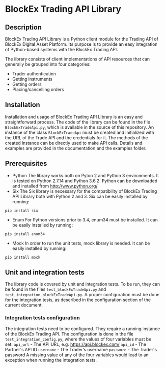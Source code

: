 # BlockEx Trading API Library #

## Description ##
BlockEx Trading API Library is a Python client module for the Trading API of BlockEx Digital Asset Platform. Its purpose is to provide an easy integration of Python-based systems with the BlockEx Trading API.

The library consists of client implementations of API resources that can generally be grouped into four categories:

 - Trader authentication
 - Getting instruments
 - Getting orders
 - Placing/cancelling orders

## Installation ##
Installation and usage of BlockEx Trading API Library is an easy and straightforward process. The code of the library can be found in the file `BlockExTradeApi.py`, which is available in the source of this repository. An instance of the class `BlockExTradeApi` must be created and initialized with the URL of the Trade API and the credentials for it. The methods of the created instance can be directly used to make API calls. Details and examples are provided in the documentation and the examples folder.

## Prerequisites ##
- Python
The library works both on Pyton 2 and Python 3 environments. It is tested on Python 2.7.14 and Python 3.6.2. Python can be downloaded and  installed from http://www.python.org/
- Six
The Six library is necessary for the compatibility of BlockEx Trading API Library both with Python 2 and 3. Six can be easily installed by running:
```
pip install six
```
- Enum
For Python versions prior to 3.4, enum34 must be installed. It can be easily installed by running:
```
pip install enum34
```
- Mock
In order to run the unit tests, mock library is needed. It can be easily installed by running:
```
pip install mock
```

## Unit and integration tests ##
The library code is covered by unit and integration tests. To be run, they can be found in the files `test_blockExTradeApi.py` and `test_integration_blockExTradeApi.py`. A proper configuration must be done for the integration tests, as described in the configuration section of the current document.

### Integration tests configuration ###
The integration tests need to be configured. They require a running instance of the BlockEx Trading API. The configuration is done in the file `test_integration_config.py`, where the values of four variables must be set:
`api_url` - The API URL, e.g. https://api.blockex.com/
`api_id` - The Partner's API ID
`username` - The Trader's username
`password` - The Trader's password
A missing value of any of the four variables would lead to an exception when running the integration tests.
